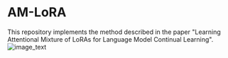 # AM-LoRA
This repository implements the method described in the paper "Learning Attentional Mixture of LoRAs for Language Model Continual Learning".
![image_text](https://github.com/perpleofdial/AM-LoRA/AM-LoRA.jpg)
